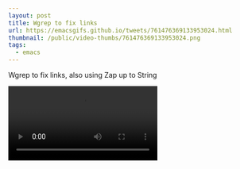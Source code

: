 ```yaml
---
layout: post
title: Wgrep to fix links
url: https://emacsgifs.github.io/tweets/761476369133953024.html
thumbnail: /public/video-thumbs/761476369133953024.png
tags:
  - emacs
---
```


Wgrep to fix links, also using Zap up to String

<video controls autoplay>
  <source src="/public/videos/761476369133953024.mp4" type="video/mp4">
    Sorry your browser does not support the video tag, maybe time to upgrade?
</video>
